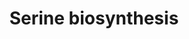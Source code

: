 ---
annotations:
- type: Pathway Ontology
  value: serine metabolic pathway
authors:
- M.Braymer
- MaintBot
- Ddigles
- Egonw
- Youssefwalid
- Eweitz
description: ''
last-edited: 2021-05-20
organisms:
- Saccharomyces cerevisiae
redirect_from:
- /index.php/Pathway:WP459
- /instance/WP459
schema-jsonld:
- '@context': https://schema.org/
  '@id': https://wikipathways.github.io/pathways/WP459.html
  '@type': Dataset
  creator:
    '@type': Organization
    name: WikiPathways
  description: ''
  keywords:
  - NADH
  - 3-Phosphohydroxypyruvate
  - H2O
  - L-serine
  - phosphate
  - SER2
  - SER1
  - SER33
  - 3-Phosphoglycerate
  - NAD
  - L-3-Phosphoserine
  - SER3
  - L-glutamate
  - 2-oxoglutarate
  license: CC0
  name: Serine biosynthesis
seo: CreativeWork
title: Serine biosynthesis
wpid: WP459
---